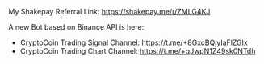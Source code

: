 My Shakepay Referral Link: https://shakepay.me/r/ZMLG4KJ


A new Bot based on Binance API is here:
- CryptoCoin Trading Signal Channel: https://t.me/+8GxcBQjyIaFlZGIx
- CryptoCoin Trading Chart Channel:  https://t.me/+qJwpN1Z49sk0NTdh
